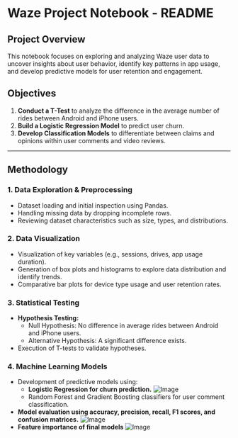 # Waze Project Notebook - README

## Project Overview
This notebook focuses on exploring and analyzing Waze user data to uncover insights about user behavior, identify key patterns in app usage, and develop predictive models for user retention and engagement.

## Objectives
1. **Conduct a T-Test** to analyze the difference in the average number of rides between Android and iPhone users.
2. **Build a Logistic Regression Model** to predict user churn.
3. **Develop Classification Models** to differentiate between claims and opinions within user comments and video reviews.

---

## Methodology
### 1. Data Exploration & Preprocessing
- Dataset loading and initial inspection using Pandas.
- Handling missing data by dropping incomplete rows.
- Reviewing dataset characteristics such as size, types, and distributions.

### 2. Data Visualization
- Visualization of key variables (e.g., sessions, drives, app usage duration).
- Generation of box plots and histograms to explore data distribution and identify trends.
- Comparative bar plots for device type usage and user retention rates.

### 3. Statistical Testing
- **Hypothesis Testing:** 
  - Null Hypothesis: No difference in average rides between Android and iPhone users.
  - Alternative Hypothesis: A significant difference exists.
- Execution of T-tests to validate hypotheses.

### 4. Machine Learning Models
- Development of predictive models using:
  - **Logistic Regression for churn prediction.**
![Image](https://github.com/user-attachments/assets/83b3ac9b-e7a8-4ba6-85ca-b7c9aa78e323)
  - Random Forest and Gradient Boosting classifiers for user comment classification.
- **Model evaluation using accuracy, precision, recall, F1 scores, and confusion matrices.**
![Image](https://github.com/user-attachments/assets/079dff94-163b-4911-90f8-0fecac8d9425)
- **Feature importance of final models**
![Image](https://github.com/user-attachments/assets/25ac6bdf-52dd-4de9-90d5-3ea141bcf333)
